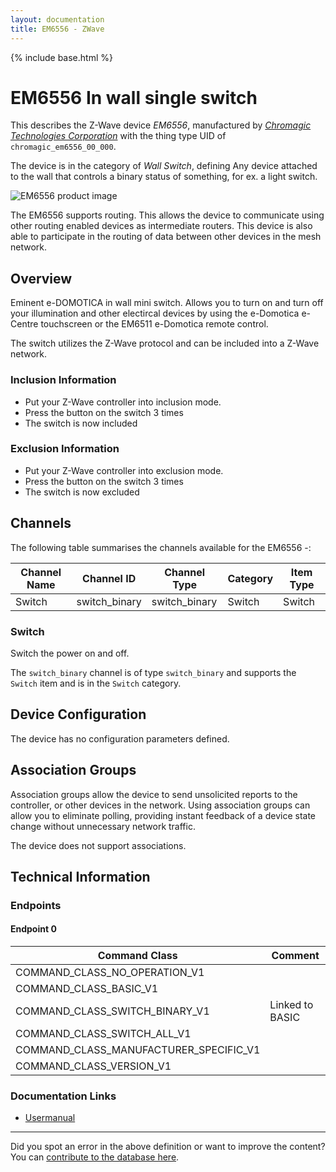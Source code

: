 ```yaml
---
layout: documentation
title: EM6556 - ZWave
---
```


{% include base.html %}

# EM6556 In wall single switch
This describes the Z-Wave device *EM6556*, manufactured by *[Chromagic Technologies Corporation](http://www.ctc-chromagic.com/)* with the thing type UID of ```chromagic_em6556_00_000```.

The device is in the category of *Wall Switch*, defining Any device attached to the wall that controls a binary status of something, for ex. a light switch.

![EM6556 product image](https://opensmarthouse.org/zwavedatabase/902/image/)


The EM6556 supports routing. This allows the device to communicate using other routing enabled devices as intermediate routers.  This device is also able to participate in the routing of data between other devices in the mesh network.

## Overview

Eminent e-DOMOTICA in wall mini switch. Allows you to turn on and turn off your illumination and other electircal devices by using the e-Domotica e-Centre touchscreen or the EM6511 e-Domotica remote control. 

The switch utilizes the Z-Wave protocol and can be included into a Z-Wave network.

### Inclusion Information

  * Put your Z-Wave controller into inclusion mode. 
  * Press the button on the switch 3 times
  * The switch is now included

### Exclusion Information

  * Put your Z-Wave controller into exclusion mode. 
  * Press the button on the switch 3 times
  * The switch is now excluded

## Channels

The following table summarises the channels available for the EM6556 -:

| Channel Name | Channel ID | Channel Type | Category | Item Type |
|--------------|------------|--------------|----------|-----------|
| Switch | switch_binary | switch_binary | Switch | Switch | 

### Switch
Switch the power on and off.

The ```switch_binary``` channel is of type ```switch_binary``` and supports the ```Switch``` item and is in the ```Switch``` category.



## Device Configuration

The device has no configuration parameters defined.

## Association Groups

Association groups allow the device to send unsolicited reports to the controller, or other devices in the network. Using association groups can allow you to eliminate polling, providing instant feedback of a device state change without unnecessary network traffic.

The device does not support associations.
## Technical Information

### Endpoints

#### Endpoint 0

| Command Class | Comment |
|---------------|---------|
| COMMAND_CLASS_NO_OPERATION_V1| |
| COMMAND_CLASS_BASIC_V1| |
| COMMAND_CLASS_SWITCH_BINARY_V1| Linked to BASIC|
| COMMAND_CLASS_SWITCH_ALL_V1| |
| COMMAND_CLASS_MANUFACTURER_SPECIFIC_V1| |
| COMMAND_CLASS_VERSION_V1| |

### Documentation Links

* [Usermanual](https://opensmarthouse.org/zwavedatabase/902/reference/EM6556-UK.pdf)

---

Did you spot an error in the above definition or want to improve the content?
You can [contribute to the database here](https://opensmarthouse.org/zwavedatabase/902).
